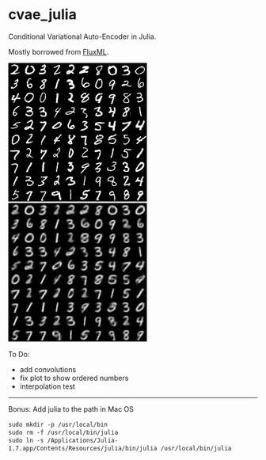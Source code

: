 # cvae_julia
Conditional Variational Auto-Encoder in Julia.

Mostly borrowed from [FluxML](https://github.com/FluxML/model-zoo/tree/master/vision/vae_mnist).

![alt text](https://github.com/homerjed/cvae_julia/blob/main/original.png?raw=true)
![alt text](https://github.com/homerjed/cvae_julia/blob/main/epoch_20.png?raw=true)

To Do:
* add convolutions
* fix plot to show ordered numbers
* interpolation test

---------------------------------------------------------------
Bonus: Add julia to the path in Mac OS

```
sudo mkdir -p /usr/local/bin
sudo rm -f /usr/local/bin/julia
sudo ln -s /Applications/Julia-1.7.app/Contents/Resources/julia/bin/julia /usr/local/bin/julia
```
